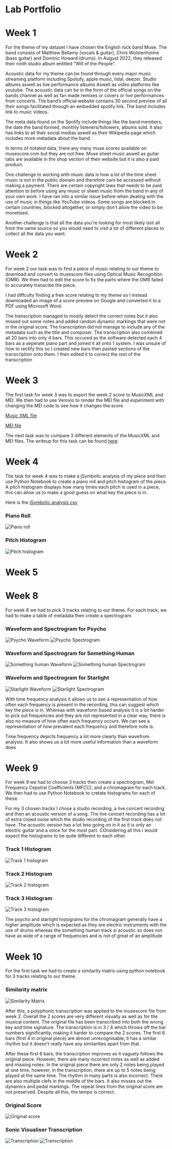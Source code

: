 # Lab Portfolio

# Week 1
For the theme of my dataset I have chosen the English rock band Muse. The band consists of Matthew Bellamy (vocals & guitar), Chris Wolstenholme (bass guitar) and Dominic Howard (drums). In August 2022, they released their ninth studio album entitled "Will of the People".

Acoustic data for my theme can be found through every major music streaming platform including Spotufy, apple music, tidal, deezer. Studio albums aswell as live performance albums Aswell as video platforms like youtube. The acoustic data can be in the form of the official songs on the bands channel as well as fan made remixes or covers or live performances from concerts. The band’s official website contains 30 second preview of all their songs facilitated through an embedded spotify link. The band includes link to music videos. 

The meta data found on the Spotify include things like the band members, the date the band formed, monthly listeners/followers, albums sold. It also has links to all their social medias aswell as their Wikipedia page which includes more metadata about the band.

In terms of notated data, there any many muse scores available on musescore.com but they are not free. Muse sheet music aswell as guitar tabs are available in the shop section of their website but it is also a paid product.

One challenge to working with music data is how a lot of the time sheet music is not in the public domain and therefore cant be accessed without making a payment. There are certain copyright laws that needs to be paid attention to before using any music or sheet music from the band in any of your own work. I have ran into a similar issue before when dealing with the use of music in things like YouTube videos. Some songs are blocked in certain countries, blocked altogether, or simply don't allow the video to be monetised.

Another challenge is that all the data you're looking for most likely isnt all from the same source so you would need to visit a lot of different places to collect all the data you want.

# Week 2
For week 2 our task was to find a piece of music relating to our theme to download and convert to musescore files using Optical Music Recognition (OMR). We then had to edit the score to fix the parts where the OMR failed to accurately transcibe the piece.

I had diffculty finding a free score relating to my theme so I instead downloaded an image of a score preview on Google and converted it to a PDF using Microsoft Word.

The transcription managed to mostly detect the correct notes but it also missed out some notes and added random dynamic markings that were not in the original score. The transcription did not manage to include any of the metadata such as the title and composer. The transcription also combined all 20 bars into only 4 bars. This occured as the software detected each 4 bars as a seperate piano part and joined it all onto 1 system.  I was unsure of how to rectify this so I created new bars then pasted sections of the transcription onto them. I then edited it to correct the rest of the transcription

# Week 3

The first task for week 3 was to export the week 2 score to MusicXML and MEI. We then had to use Verovio to render the MEI file and experiment with changing the MEI code to see how it changes the score.

[Music XML file](https://github.com/sjt4825/MCA-2022/blob/master/data/Week%203/Starlight.musicxml)

[MEI file](https://github.com/sjt4825/MCA-2022/blob/master/data/Week%203/Starlight.mei)

The next task was to compare 3 different elements of the MusicXML and MEI files. The writeup for this task can be found [here](https://github.com/sjt4825/MCA-2022/blob/master/verovio.html)

# Week 4

The task for week 4 was to make a jSymbolic analysis of my piece and then use Python Notebook to create a piano roll and pitch histogram of the piece. A pitch histogram displays how many times each pitch is used in a piece, this can allow us to make a good guess on what key the piece is in.

Here is the [jSymbolic analysis csv](https://github.com/sjt4825/MCA-2022/blob/master/data/Week%204/jsymbolic%20analysis.csv)

### Piano Roll

![Piano roll](data/Week%204/Piano%20roll.png)

### Pitch Histogram

![Pitch histogram](data/Week%204/Pitch%20Histogram.png)

# Week 5

# Week 8

For week 8 we had to pick 3 tracks relating to our theme. For each track, we had to make a table of metadata then create a spectrogram.

### Waveform and Spectrogram for Psycho

![Psycho Waveform](data/Week%208/Psycho%20waveform.png)
![Psycho Spectrogram](data/Week%208/Psycho%20spectrogram.png)

### Waveform and Spectrogram for Something Human

![Something human Waveform](data/Week%208/Something%20Human%20waveform.png)
![Something human Spectrogram](data/Week%208/Something%20Human%20spectrogram.png)

### Waveform and Spectrogram for Starlight

![Starlight Waveform](data/Week%208/Starlight%20waveform.png)
![Starlight Spectrogram](data/Week%208/Starlight%20spectrogram.png)

With time frequency analysis it allows us to see a representation of how often each frequency is present in the recording, this can suggest which key the piece is in. Whereas with waveform based analysis it is a lot harder to pick out frequencies and they are not represented in a clear way, there is also no measure of how often each frequency occurs. We can see a representation of how prevalent each frequency and therefore note is.

Time frequency depicts frequency a lot more clearly than wavefrom analysis. It also shows us a lot more useful information than a waveform does


# Week 9
For week 9 we had to choose 3 tracks then create a spectrogram, Mel Frequency Cepstral Coefficients (MFCC), and a chromagram for each track. We then had to use Python Notebook to cretate histograms for each of these.

For my 3 chosen tracks I chose a studio recording, a live concert recording and then an acoustic version of a song. The live concert recording has a lot of extra crowd noise which the studio recording of the first track does not have. The acoustic version has a lot less going on in it as it is only an electric guitar and a voice for the most part. COnsidering all this i would expect the histograms to be quite different to each other.

### Track 1 Histogram
![Track 1 histogram](data/Week%204/Pitch%20Histogram.png)

### Track 2 Histogram
![Track 2 histogram](data/Week%204/Pitch%20Histogram.png)

### Track 3 Histogram
![Track 3 histogram](data/Week%204/Pitch%20Histogram.png)

The psycho and starlight histograms for the chromagram generally have a higher amplitude which is expected as they are electric instruments with the use of drums whereas the something human track si acoustic so does not have as wide of a range of frequencies and is not of great of an amplitude

# Week 10
For the first task we had to create a similarity matrix using python notebook for 3 tracks relating to our theme.

### Similarity matrix

![Similarity Matrix](data/Week%2010/week%2010%20similarity%20matrix.png)

After this, a polyphonic transcription was applied to the musescore file from week 2. Overall the 2 scores are very different visually as well as for the musical content.
The original file has been transcribed into both the wrong key and time signature. The transcription is in 3 / 4 which throws off the bar numbers significantly, making it harder to compare the 2 scores. The first 6 bars (first 4 in original piece) are almost unrecognisable, it has a similar rhythm but it doesn’t really have any similarities apart from that. 

After these first 6 bars, the transcription improves as it vaguely follows the original piece. However, there are many incorrect notes as well as added and missing notes. In the original piece there are only 2 notes being played at one time, however, in the transcription, there are up to 5 notes being played at the same time. The rhythm in many parts is also incorrect. There are also multiple clefs in the middle of the bars. It also misses out the dynamics and pedal markings. The repeat lines from the original score are not preserved. Despite all this, the tempo is correct.

### Original Score
![Original score](data/Week%2010/original%20score%20image.png)

### Sonic Visualiser Transcription
![Transcription](data/Week%2010/week%2010%20transcription%20image-1-1.png)
![Transcription](data/Week%2010/week%2010%20transcription%20image-1-2.png)
